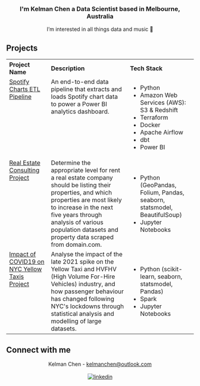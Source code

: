 ### <div align="center"> I'm Kelman Chen a Data Scientist based in Melbourne, Australia</div>  
<div align="center"> I’m interested in all things data and music 🙂</div>

## Projects
<table align="center">
  <tr>
    <th align="left">Project Name</th>
    <th align="left">Description</th>
    <th align="left">Tech Stack</th>
  </tr>
    <tr>
    <td valign="top"><a href="https://github.com/kelmanchen/spotify-charts-pipeline">Spotify Charts ETL Pipeline</td>
    <td valign="top">
      An end-to-end data pipeline that extracts and loads Spotify chart data to power a Power BI analytics dashboard.
    </td>
    <td>
      <ul>
        <li>Python</li>
        <li>Amazon Web Services (AWS): S3 & Redshift</li>
        <li>Terraform</li>
        <li>Docker</li>
        <li>Apache Airflow</li>
        <li>dbt</li>
        <li>Power BI</li>
      </ul>
    </td>
  </tr>
  <tr>
    <td valign="top"><a href="https://github.com/MAST30034-Applied-Data-Science/generic-real-estate-consulting-project-group-42.git">Real Estate Consulting Project</td>
    <td valign="top">
      Determine the appropriate level for rent a real estate company should be listing their properties, and which properties are most likely to increase in the next five years through
      analysis of various population datasets and property data scraped from domain.com.
    </td>
    <td>
      <ul>
        <li>Python (GeoPandas, Folium, Pandas, seaborn, statsmodel, BeautifulSoup) </li>
        <li>Jupyter Notebooks</li>
      </ul>
    </td>
  <tr>
    <td valign="top"><a href="https://github.com/MAST30034-Applied-Data-Science/nyc-yellowtaxi-project-kelmanchen">Impact of COVID19 on NYC Yellow Taxis Project</td>
    <td valign="top">
      Analyse the impact of the late 2021 spike on the Yellow Taxi and HVFHV (High Volume For-Hire Vehicles) industry, and how passenger behaviour has changed following NYC's lockdowns
      through statistical analysis and modelling of large datasets.
    </td>
    <td>
      <ul>
        <li>Python (scikit-learn, seaborn, statsmodel, Pandas)</li>
        <li>Spark</li>
        <li>Jupyter Notebooks</li>
      </ul>
    </td>
  </tr>
  </tr>
</table>  

## Connect with me
<div align="center">Kelman Chen - <a href = "mailto:kelmanchen@outlook.com">kelmanchen@outlook.com</a></div>
<br>
<div align="center">
  <a href="https://www.linkedin.com/in/kelman-chen-337073138/" target="_blank">
  <img src=https://img.shields.io/badge/linkedin-%231E77B5.svg?&style=for-the-badge&logo=linkedin&logoColor=white alt=linkedin style="margin-bottom: 5px;" />
  </a>  
</div> 
